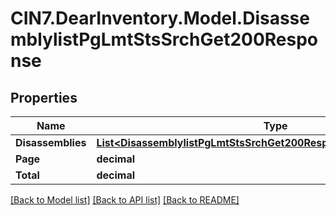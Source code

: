 # CIN7.DearInventory.Model.DisassemblylistPgLmtStsSrchGet200Response

## Properties

| Name              | Type                                                                                                                                          | Description | Notes      |
| ----------------- | --------------------------------------------------------------------------------------------------------------------------------------------- | ----------- | ---------- |
| **Disassemblies** | [**List&lt;DisassemblylistPgLmtStsSrchGet200ResponseDisassembliesInner&gt;**](DisassemblylistPgLmtStsSrchGet200ResponseDisassembliesInner.md) |             | [optional] |
| **Page**          | **decimal**                                                                                                                                   |             | [optional] |
| **Total**         | **decimal**                                                                                                                                   |             | [optional] |

[[Back to Model list]](../README.md#documentation-for-models) [[Back to API list]](../README.md#documentation-for-api-endpoints) [[Back to README]](../README.md)
